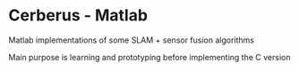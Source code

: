 # Cerberus - Matlab

Matlab implementations of some SLAM + sensor fusion algorithms

Main purpose is learning and prototyping before implementing the C version
